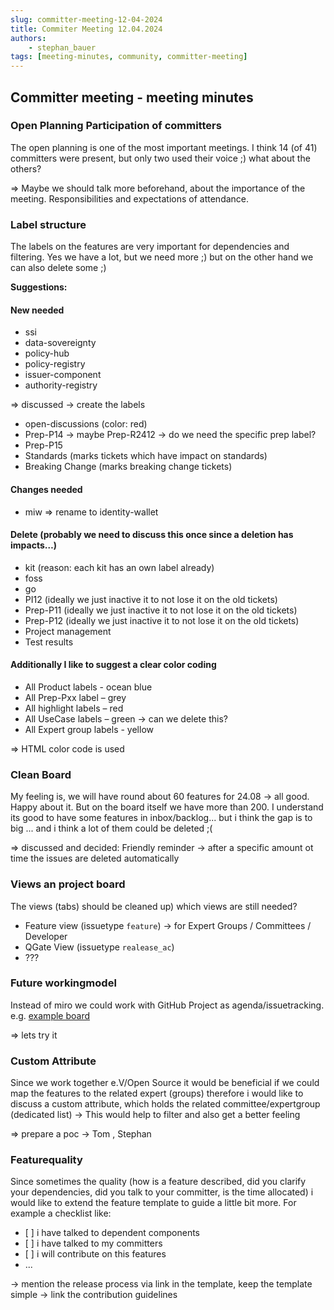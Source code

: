 ```yaml
---
slug: committer-meeting-12-04-2024
title: Commiter Meeting 12.04.2024
authors: 
    - stephan_bauer
tags: [meeting-minutes, community, committer-meeting]
---
```


## Committer meeting - meeting minutes

### Open Planning Participation of committers

The open planning is one of the most important meetings. I think 14 (of 41) committers were present, but only two used their voice ;) what about the others?

=> Maybe we should talk more beforehand, about the importance of the meeting. Responsibilities and expectations of attendance.

### Label structure

The labels on the features are very important for dependencies and filtering. Yes we have a lot, but we need more ;) but on the other hand we can also delete some ;)

**Suggestions:**

#### New needed

- ssi
- data-sovereignty
- policy-hub
- policy-registry
- issuer-component
- authority-registry

=> discussed -> create the labels

- open-discussions (color: red)
- Prep-P14 -> maybe Prep-R2412 -> do we need the specific prep label?
- Prep-P15
- Standards (marks tickets which have impact on standards)
- Breaking Change (marks breaking change tickets)

#### Changes needed

- miw => rename to identity-wallet

#### Delete (probably we need to discuss this once since a deletion has impacts…)

- kit (reason: each kit has an own label already)
- foss
- go
- PI12 (ideally we just inactive it to not lose it on the old tickets)
- Prep-P11 (ideally we just inactive it to not lose it on the old tickets)
- Prep-P12 (ideally we just inactive it to not lose it on the old tickets)
- Project management
- Test results
  
#### Additionally I like to suggest a clear color coding

- All Product labels - ocean blue
- All Prep-Pxx label – grey
- All highlight labels – red
- All UseCase labels – green -> can we delete this?
- All Expert group labels - yellow

=> HTML color code is used

### Clean Board

My feeling is, we will have round about 60 features for 24.08 -> all good. Happy about it. But on the board itself we have more than 200. I understand its good to have some features in inbox/backlog... but i think the gap is to big ... and i think a lot of them could be deleted ;(

=> discussed and decided: Friendly reminder -> after a specific amount ot time the issues are deleted automatically

### Views an project board

The views (tabs) should be cleaned up) which views are still needed?

- Feature view (issuetype `feature`) -> for Expert Groups / Committees / Developer
- QGate View (issuetype `realease_ac`)
- ???

### Future workingmodel

Instead of miro we could work with GitHub Project as agenda/issuetracking. e.g. [example board](https://github.com/orgs/eclipse-tractusx/projects/61)

=> lets try it

### Custom Attribute

Since we work together e.V/Open Source it would be beneficial if we could map the features to the related expert (groups) therefore i would like to discuss a custom attribute, which holds the related committee/expertgroup (dedicated list) -> This would help to filter and also get a better feeling

=> prepare a poc -> Tom , Stephan

### Featurequality

Since sometimes the quality (how is a feature described, did you clarify your dependencies, did you talk to your committer, is the time allocated) i would like to extend the feature template to guide a little bit more. For example a checklist like:

- \[ \] i have talked to dependent components
- \[ \] i have talked to my committers
- \[ \] i will contribute on this features
- ...

-> mention the release process via link in the template, keep the template simple
-> link the contribution guidelines
